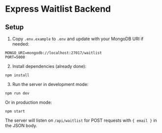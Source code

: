 # Express Waitlist Backend

## Setup

1. Copy `.env.example` to `.env` and update with your MongoDB URI if needed:

```
MONGO_URI=mongodb://localhost:27017/waitlist
PORT=5000
```

2. Install dependencies (already done):
```
npm install
```

3. Run the server in development mode:
```
npm run dev
```

Or in production mode:
```
npm start
```

The server will listen on `/api/waitlist` for POST requests with `{ email }` in the JSON body.
